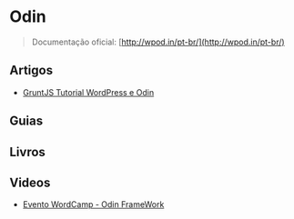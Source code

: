 # Odin

> Documentação oficial:  [http://wpod.in/pt-br/](http://wpod.in/pt-br/)

## Artigos
* [GruntJS Tutorial WordPress e Odin](http://ernandesferreira.me/odin/)

## Guias

## Livros

## Videos
* [Evento WordCamp - Odin FrameWork](http://www.youtube.com/watch?v=qA7_YMyazA4)
